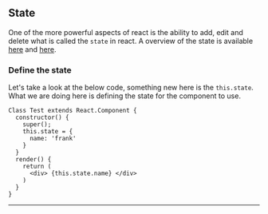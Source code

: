 ## State

One of the more powerful aspects of react is the ability to add, edit and delete what is called the `state` in react. A overview of the state is available [here](https://codeburst.io/props-and-state-in-react-native-explained-in-simple-english-8ea73b1d224e) and [here](https://medium.com/the-andela-way/understanding-the-fundamentals-of-state-in-react-79c711be677f).

### Define the state
Let's take a look at the below code, something new here is the `this.state`. What we are doing here is defining the state for the component to use.

```
Class Test extends React.Component {
  constructor() {
    super();
    this.state = {
      name: 'frank'
    }
  }
  render() {
    return (
      <div> {this.state.name} </div>
    )
  }
}
```

---
